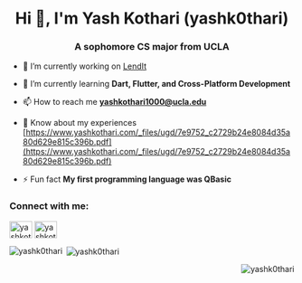 <h1 align="center">Hi 👋, I'm Yash Kothari (yashk0thari)</h1>
<h3 align="center">A sophomore CS major from UCLA</h3>

- 🔭 I’m currently working on [LendIt](https://github.com/arjunloomba1311/LendIt)

- 🌱 I’m currently learning **Dart, Flutter, and Cross-Platform Development**

- 📫 How to reach me **yashkothari1000@ucla.edu**

- 📄 Know about my experiences [https://www.yashkothari.com/_files/ugd/7e9752_c2729b24e8084d35a80d629e815c396b.pdf](https://www.yashkothari.com/_files/ugd/7e9752_c2729b24e8084d35a80d629e815c396b.pdf)

- ⚡ Fun fact **My first programming language was QBasic**

<h3 align="left">Connect with me:</h3>
<p align="left">
<a href="https://linkedin.com/in/yashkothari1000" target="blank"><img align="center" src="https://raw.githubusercontent.com/rahuldkjain/github-profile-readme-generator/master/src/images/icons/Social/linked-in-alt.svg" alt="yashkothari1000" height="30" width="40" /></a>
<a href="https://instagram.com/yashkothari1000" target="blank"><img align="center" src="https://raw.githubusercontent.com/rahuldkjain/github-profile-readme-generator/master/src/images/icons/Social/instagram.svg" alt="yashkothari1000" height="30" width="40" /></a>
</p>

<p><img align="left" src="https://github-readme-stats.vercel.app/api/top-langs?username=yashk0thari&show_icons=true&title_color=ffc857&icon_color=8ac926&text_color=daf7dc&bg_color=151515&hide=issues&count_private=true&include_all_commits=true)" alt="yashk0thari" />

<p>&nbsp;<img align="center" src="https://github-readme-stats.vercel.app/api?username=yashk0thari&show_icons=true&locale=en" alt="yashk0thari" /></p>

<p><img align="right" src="https://github-readme-streak-stats.herokuapp.com/?user=yashk0thari&" alt="yashk0thari" /></p>
